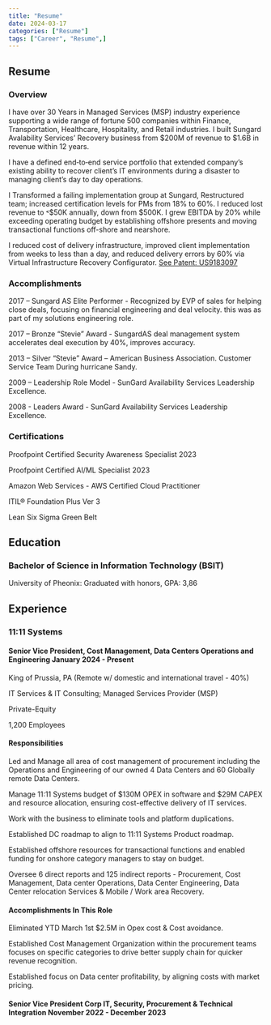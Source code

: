 ```yaml
---
title: "Resume"
date: 2024-03-17
categories: ["Resume"]
tags: ["Career", "Resume",]
---
```


## Resume

### Overview

I have over 30 Years in Managed Services (MSP) industry experience supporting a wide range of fortune 500 companies within Finance, Transportation, Healthcare, Hospitality, and Retail industries. I built Sungard Avalability Services’ Recovery business from $200M of revenue to $1.6B in revenue within 12 years. 

I have a defined end‐to‐end service portfolio that extended company’s existing ability to recover client’s IT environments during a disaster to managing client’s day to day operations.

I Transformed a failing implementation group at Sungard, Restructured team; increased certification levels for PMs from 18% to 60%. I reduced lost revenue to ˂$50K annually, down from $500K. I grew EBITDA by 20% while exceeding operating budget by establishing offshore presents and moving transactional functions off-shore and nearshore.

I reduced cost of delivery infrastructure, improved client implementation from weeks to less than a day, and reduced delivery errors by 60% via Virtual Infrastructure Recovery Configurator. [See Patent: US9183097]("")

### Accomplishments

2017 – Sungard AS Elite Performer - Recognized by EVP of sales for helping close deals, focusing on financial engineering and deal velocity. this was as part of my solutions engineering role.

2017 – Bronze “Stevie” Award - SungardAS deal management system accelerates deal execution by 40%, improves accuracy.

2013 – Silver “Stevie” Award – American Business Association. Customer Service Team  During hurricane Sandy.

2009 – Leadership Role Model - SunGard Availability Services Leadership Excellence.

2008 - Leaders Award - SunGard Availability Services Leadership Excellence.

### Certifications

Proofpoint Certified Security Awareness Specialist 2023 

Proofpoint Certified AI/ML Specialist 2023

Amazon Web Services - AWS Certified Cloud Practitioner

ITIL® Foundation Plus Ver 3

Lean Six Sigma Green Belt

## Education

### Bachelor of Science in Information Technology (BSIT)

University of Pheonix: Graduated with honors, GPA: 3,86

## Experience

### 11:11 Systems

#### Senior Vice President, Cost Management, Data Centers Operations and Engineering January 2024 - Present

King of Prussia, PA (Remote w/ domestic and international travel - 40%)

IT Services & IT Consulting; Managed Services Provider (MSP)

Private-Equity

1,200 Employees

#### Responsibilities

Led and Manage all area of cost management of procurement including the Operations and Engineering of our owned 4 Data Centers and 60 Globally remote Data Centers.

Manage 11:11 Systems budget of $130M OPEX in software and $29M CAPEX and resource allocation, ensuring cost-effective delivery of IT services.

Work with the business to eliminate tools and platform duplications.

Established DC roadmap to align to 11:11 Systems Product roadmap.

Established offshore resources for transactional functions and enabled funding for onshore category managers to stay on budget.

Oversee 6 direct reports and 125 indirect reports - Procurement, Cost Management, Data center Operations, Data Center Engineering, Data Center relocation Services & Mobile / Work area Recovery.

#### Accomplishments In This Role

Eliminated YTD March 1st $2.5M in Opex cost & Cost avoidance.

Established Cost Management Organization within the procurement teams focuses on specific categories to drive better supply chain for quicker revenue recognition.

Established focus on Data center profitability, by aligning costs with market pricing.

#### Senior Vice President Corp IT, Security, Procurement & Technical Integration November 2022 - December 2023
